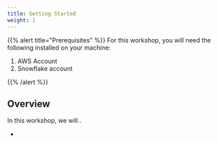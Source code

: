 ```yaml
---
title: Getting Started
weight: 1
---
```


{{% alert title="Prerequisites" %}}
For this workshop, you will need the following installed on your machine:

1. AWS Account
2. Snowflake account

{{% /alert %}}

## Overview

In this workshop, we will..

* 
